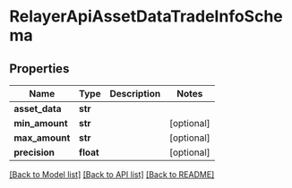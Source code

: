 # RelayerApiAssetDataTradeInfoSchema

## Properties
Name | Type | Description | Notes
------------ | ------------- | ------------- | -------------
**asset_data** | **str** |  | 
**min_amount** | **str** |  | [optional] 
**max_amount** | **str** |  | [optional] 
**precision** | **float** |  | [optional] 

[[Back to Model list]](../README.md#documentation-for-models) [[Back to API list]](../README.md#documentation-for-api-endpoints) [[Back to README]](../README.md)


